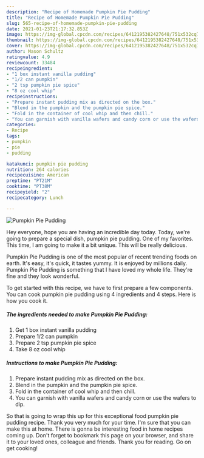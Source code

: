 ```yaml
---
description: "Recipe of Homemade Pumpkin Pie Pudding"
title: "Recipe of Homemade Pumpkin Pie Pudding"
slug: 565-recipe-of-homemade-pumpkin-pie-pudding
date: 2021-01-23T21:17:32.853Z
image: https://img-global.cpcdn.com/recipes/6412195382427648/751x532cq70/pumpkin-pie-pudding-recipe-main-photo.jpg
thumbnail: https://img-global.cpcdn.com/recipes/6412195382427648/751x532cq70/pumpkin-pie-pudding-recipe-main-photo.jpg
cover: https://img-global.cpcdn.com/recipes/6412195382427648/751x532cq70/pumpkin-pie-pudding-recipe-main-photo.jpg
author: Mason Schultz
ratingvalue: 4.9
reviewcount: 33484
recipeingredient:
- "1 box instant vanilla pudding"
- "1/2 can pumpkin"
- "2 tsp pumpkin pie spice"
- "8 oz cool whip"
recipeinstructions:
- "Prepare instant pudding mix as directed on the box."
- "Blend in the pumpkin and the pumpkin pie spice."
- "Fold in the container of cool whip and then chill."
- "You can garnish with vanilla wafers and candy corn or use the wafers to dip."
categories:
- Recipe
tags:
- pumpkin
- pie
- pudding

katakunci: pumpkin pie pudding 
nutrition: 264 calories
recipecuisine: American
preptime: "PT21M"
cooktime: "PT38M"
recipeyield: "2"
recipecategory: Lunch

---
```



![Pumpkin Pie Pudding](https://img-global.cpcdn.com/recipes/6412195382427648/751x532cq70/pumpkin-pie-pudding-recipe-main-photo.jpg)

Hey everyone, hope you are having an incredible day today. Today, we're going to prepare a special dish, pumpkin pie pudding. One of my favorites. This time, I am going to make it a bit unique. This will be really delicious.

Pumpkin Pie Pudding is one of the most popular of recent trending foods on earth. It's easy, it's quick, it tastes yummy. It is enjoyed by millions daily. Pumpkin Pie Pudding is something that I have loved my whole life. They're fine and they look wonderful.




To get started with this recipe, we have to first prepare a few components. You can cook pumpkin pie pudding using 4 ingredients and 4 steps. Here is how you cook it.

<!--inarticleads1-->

##### The ingredients needed to make Pumpkin Pie Pudding:

1. Get 1 box instant vanilla pudding
1. Prepare 1/2 can pumpkin
1. Prepare 2 tsp pumpkin pie spice
1. Take 8 oz cool whip




<!--inarticleads2-->

##### Instructions to make Pumpkin Pie Pudding:

1. Prepare instant pudding mix as directed on the box.
1. Blend in the pumpkin and the pumpkin pie spice.
1. Fold in the container of cool whip and then chill.
1. You can garnish with vanilla wafers and candy corn or use the wafers to dip.




So that is going to wrap this up for this exceptional food pumpkin pie pudding recipe. Thank you very much for your time. I'm sure that you can make this at home. There is gonna be interesting food in home recipes coming up. Don't forget to bookmark this page on your browser, and share it to your loved ones, colleague and friends. Thank you for reading. Go on get cooking!
